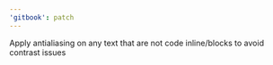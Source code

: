 ```yaml
---
'gitbook': patch
---
```


Apply antialiasing on any text that are not code inline/blocks to avoid contrast issues
